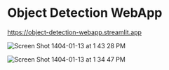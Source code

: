 # Object Detection WebApp
https://object-detection-webapp.streamlit.app


![Screen Shot 1404-01-13 at 1 43 28 PM](https://github.com/user-attachments/assets/de98cbaf-1a5c-4cc4-819c-dde62301fb5a)

![Screen Shot 1404-01-13 at 1 34 47 PM](https://github.com/user-attachments/assets/61c78a3d-1df8-4982-8440-a46deedca16d)
